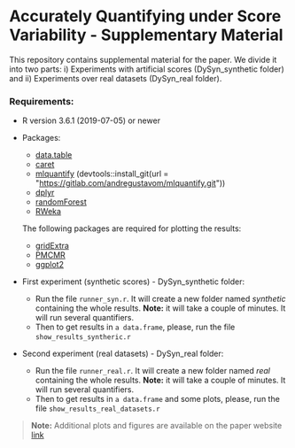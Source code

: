 # Accurately Quantifying under Score Variability - Supplementary Material

This repository contains supplemental material for the paper. We divide it into two parts: i) Experiments with artificial scores (DySyn_synthetic folder) and ii) Experiments over real datasets (DySyn_real folder).


### Requirements:
  + R version 3.6.1 (2019-07-05) or newer
  + Packages:
    - [data.table](https://cran.r-project.org/web/packages/data.table/index.html)
    - [caret](https://cran.r-project.org/web/packages/caret/)
    - [mlquantify](https://gitlab.com/andregustavom/mlquantify.git) (devtools::install_git(url = "https://gitlab.com/andregustavom/mlquantify.git"))
    - [dplyr](https://cran.r-project.org/web/packages/dplyr/index.html)
    - [randomForest](https://cran.r-project.org/web/packages/randomForest/index.html)
    - [RWeka](https://cran.r-project.org/web/packages/RWeka/index.html)
    
    The following packages are required for plotting the results:
    - [gridExtra](https://cran.r-project.org/web/packages/gridExtra/index.html)
    - [PMCMR](https://cran.r-project.org/web/packages/PMCMR/index.html)
    - [ggplot2](https://cran.r-project.org/web/packages/ggplot2/index.html)
  
  + First experiment (synthetic scores) - DySyn_synthetic folder:
    - Run the file `runner_syn.r`. It will create a new folder named _synthetic_ containing the whole results. **Note:** it will take a couple of minutes. It will run several quantifiers.
    - Then to get results in `a data.frame`, please, run the file `show_results_syntheric.r`

  + Second experiment (real datasets) - DySyn_real folder:
    - Run the file `runner_real.r`. It will create a new folder named _real_ containing the whole results. **Note:** it will take a couple of minutes. It will run several quantifiers.
    - Then to get results in `a data.frame` and some plots, please, run the file `show_results_real_datasets.r`
    
> **Note:** Additional plots and figures are available on the paper website [link](https://quantification.shinyapps.io/dysyn/)
